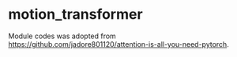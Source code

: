 # motion_transformer
Module codes was adopted from https://github.com/jadore801120/attention-is-all-you-need-pytorch.
